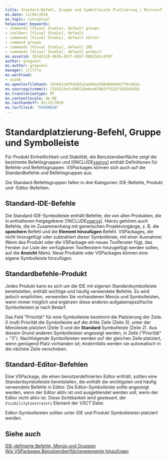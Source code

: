 ```yaml
---
title: Standard-Befehl, Gruppe und Symbolleiste Platzierung | Microsoft-Dokumentation
ms.date: 11/04/2016
ms.topic: conceptual
helpviewer_keywords:
- commands [Visual Studio], default groups
- toolbars [Visual Studio], default
- commands [Visual Studio], default editor
- command groups
- commands [Visual Studio], default IDE
- commands [Visual Studio], default product
ms.assetid: 35342110-d639-4577-8367-00b21dcc6f07
author: gregvanl
ms.author: gregvanl
manager: jillfra
ms.workload:
- vssdk
ms.openlocfilehash: 193e61c0794282a2a4dba2498d8494d27f6c6d2a
ms.sourcegitcommit: 2193323efc608118e0ce6f6b2ff532f158245d56
ms.translationtype: MT
ms.contentlocale: de-DE
ms.lasthandoff: 01/25/2019
ms.locfileid: "55040618"
---
```

# <a name="default-command-group-and-toolbar-placement"></a>Standardplatzierung-Befehl, Gruppe und Symbolleiste
Für Produkt Einheitlichkeit und Stabilität, die Benutzeroberfläche zeigt die bestimmte Befehlsgruppen und [!INCLUDE[vsprvs](../../code-quality/includes/vsprvs_md.md)] enthält Definitionen für Befehle und Befehlsgruppen. VSPackages können sich auch auf die Standardbefehle und Befehlsgruppen aus.  
  
 Die Standard-Befehlsgruppen fallen in drei Kategorien: IDE-Befehle, Produkt und -Editor-Befehlen.  
  
## <a name="default-ide-commands"></a>Standard-IDE-Befehle  
 Die Standard-IDE-Symbolleiste enthält Befehle, die von allen Produkten, die in enthaltenen freigegebene [!INCLUDE[vsprvs](../../code-quality/includes/vsprvs_md.md)]. Hierzu gehören auch Befehle, die im Zusammenhang mit generischen Projektvorgänge, z. B. die **speichern** Befehl und die **Element hinzufügen** Befehl. VSPackages, die nicht hinzugefügt oder subtrahiert dieser Symbolleiste, mit einer Ausnahme: Wenn das Produkt oder die VSPackage-ein neues Toolfenster fügt, das Fenster zur Liste der verfügbaren Toolfenstern hinzugefügt werden sollen, auf die **Ansicht** Menü. Neue Produkte oder VSPackages können eine eigene Symbolleiste hinzufügen.  
  
## <a name="default-product-commands"></a>Standardbefehle-Produkt  
 Jedes Produkt kann es sich um die IDE mit eigenen Standardsymbolleiste bereitstellen, enthält wichtige und häufig verwendete Befehle. Es wird jedoch empfohlen, verwenden Sie vorhandenen Menüs und Symbolleisten, wann immer möglich und ergänzen diese anderen aufgabenspezifische Symbolleisten je nach Bedarf.  
  
 Das Feld "Priorität" für eine Symbolleiste bestimmt die Platzierung der Zeile. 0 (null) Priorität die Symbolleiste auf die dritte Zeile (Zeile 3), unter der Menüleiste platziert (Zeile 1) und die **Standard** Symbolleiste (Zeile 2). Aus diesem Grund anderen Symbolleisten angezeigt werden, in Zeile ("Priorität" + "3"). Nachfolgende Symbolleisten werden auf der gleichen Zeile platziert, wenn genügend Platz vorhanden ist; Andernfalls werden sie automatisch in die nächste Zeile verschoben.  
  
## <a name="default-editor-commands"></a>Standard-Editor-Befehlen  
 Eine VSPackage, die einen benutzerdefinierten Editor enthält, sollten eine Standardsymbolleiste bereitstellen, die enthält die wichtigsten und häufig verwendete Befehle in Editor. Die Editor-Symbolleiste sollte angezeigt werden, wenn der Editor aktiv ist und ausgeblendet werden soll, wenn der Editor nicht aktiv ist. Diese Sichtbarkeit wird gesteuert, der `VisibilityConstraints` Element der *VSCT* Datei.  
  
 Editor-Symbolleisten sollten unter IDE und Produkt Symbolleisten platziert werden.  
  
## <a name="see-also"></a>Siehe auch  
 [IDE-definierte Befehle, Menüs und Gruppen](../../extensibility/internals/ide-defined-commands-menus-and-groups.md)   
 [Wie VSPackages Benutzeroberflächenelemente hinzufügen](../../extensibility/internals/how-vspackages-add-user-interface-elements.md)
